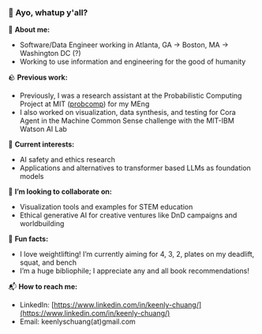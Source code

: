 ### 🌊 Ayo, whatup y'all? 

📖 **About me:**

- Software/Data Engineer working in Atlanta, GA → Boston, MA → Washington DC (?)
- Working to use information and engineering for the good of humanity

🪨 **Previous work:**

- Previously, I was a research assistant at the Probabilistic Computing Project at MIT ([probcomp](http://probcomp.csail.mit.edu/%29)) for my MEng
- I also worked on visualization, data synthesis, and testing for Cora Agent in the Machine Common Sense challenge with the MIT-IBM Watson AI Lab

🌵 **Current interests:**

- AI safety and ethics research
- Applications and alternatives to transformer based LLMs as foundation models

🍎 **I’m looking to collaborate on:**

- Visualization tools and examples for STEM education
- Ethical generative AI for creative ventures like DnD campaigns and worldbuilding

🎨 **Fun facts:**

- I love weightlifting! I’m currently aiming for 4, 3, 2, plates on my deadlift, squat, and bench
- I’m a huge bibliophile; I appreciate any and all book recommendations!

📬 **How to reach me:**

- LinkedIn: [https://www.linkedin.com/in/keenly-chuang/](https://www.linkedin.com/in/keenly-chuang/)
- Email: keenlyschuang(at)gmail.com
